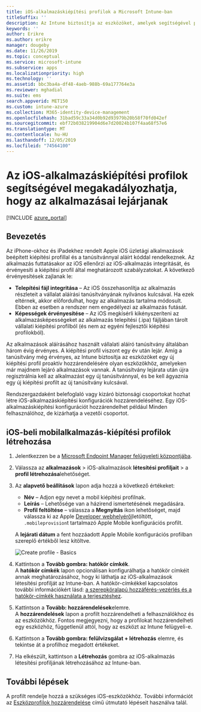```yaml
---
title: iOS-alkalmazáskiépítési profilok a Microsoft Intune-ban
titleSuffix: ''
description: Az Intune biztosítja az eszközöket, amelyek segítségével proaktív módon rendelhet hozzá új kiépítési profilt azokhoz az eszközökhöz, amelyeken hamarosan lejárnak az alkalmazások.
keywords: ''
author: Erikre
ms.author: erikre
manager: dougeby
ms.date: 11/26/2019
ms.topic: conceptual
ms.service: microsoft-intune
ms.subservice: apps
ms.localizationpriority: high
ms.technology: ''
ms.assetid: bbc3ba4a-df48-4aeb-988b-69a177764e3a
ms.reviewer: mghadial
ms.suite: ems
search.appverid: MET150
ms.custom: intune-azure
ms.collection: M365-identity-device-management
ms.openlocfilehash: 31bad59c33a34d0b92d93979b20b58f70fd042ef
ms.sourcegitcommit: ebf72b038219904d6e7d20024b107f4aa68f57e6
ms.translationtype: MT
ms.contentlocale: hu-HU
ms.lasthandoff: 12/05/2019
ms.locfileid: "74564100"
---
```

# <a name="use-ios-app-provisioning-profiles-to-prevent-your-apps-from-expiring"></a>Az iOS-alkalmazáskiépítési profilok segítségével megakadályozhatja, hogy az alkalmazásai lejárjanak

[!INCLUDE [azure_portal](../includes/azure_portal.md)]

## <a name="introduction"></a>Bevezetés

Az iPhone-okhoz és iPadekhez rendelt Apple iOS üzletági alkalmazások beépített kiépítési profillal és a tanúsítvánnyal aláírt kóddal rendelkeznek. Az alkalmazás futtatásakor az iOS ellenőrzi az iOS-alkalmazás integritását, és érvényesíti a kiépítési profil által meghatározott szabályzatokat. A következő érvényesítések zajlanak le:

- **Telepítési fájl integritása** – Az iOS összehasonlítja az alkalmazás részleteit a vállalat aláírási tanúsítványának nyilvános kulcsával. Ha ezek eltérnek, akkor előfordulhat, hogy az alkalmazás tartalma módosult. Ebben az esetben a rendszer nem engedélyezi az alkalmazás futását.
- **Képességek érvényesítése** – Az iOS megkísérli kikényszeríteni az alkalmazásképességeket az alkalmazás telepítési (.ipa) fájljában tárolt vállalati kiépítési profilból (és nem az egyéni fejlesztői kiépítési profilokból).


Az alkalmazások aláírásához használt vállalati aláíró tanúsítvány általában három évig érvényes. A kiépítési profil viszont egy év után lejár. Amíg a tanúsítvány még érvényes, az Intune biztosítja az eszközöket egy új kiépítési profil proaktív hozzárendelésére olyan eszközökhöz, amelyeken már majdnem lejáró alkalmazások vannak.
A tanúsítvány lejárata után újra regisztrálnia kell az alkalmazást egy új tanúsítvánnyal, és be kell ágyaznia egy új kiépítési profilt az új tanúsítvány kulcsával.

Rendszergazdaként belefoglaló vagy kizáró biztonsági csoportokat hozhat létre iOS-alkalmazáskiépítési konfigurációk hozzárendeléséhez. Egy iOS-alkalmazáskiépítési konfigurációt hozzárendelhet például Minden felhasználóhoz, de kizárhatja a vezetői csoportot.

## <a name="how-to-create-an-ios-mobile-app-provisioning-profile"></a>iOS-beli mobilalkalmazás-kiépítési profilok létrehozása

1. Jelentkezzen be a [Microsoft Endpoint Manager felügyeleti központjába](https://go.microsoft.com/fwlink/?linkid=2109431).
2. Válassza az **alkalmazások** > iOS-alkalmazások **létesítési profiljait** > a **profil létrehozása**lehetőséget.
3. Az **alapvető beállítások** lapon adja hozzá a következő értékeket:
    - **Név** – Adjon egy nevet a mobil kiépítési profilnak.
    - **Leírás** – Lehetősége van a házirend ismertetésének megadására.
    - **Profil feltöltése** – válassza a **Megnyitás** ikon lehetőséget, majd válassza ki az Apple [Developer webhelyéről](https://developer.apple.com/)letöltött, `.mobileprovision`t tartalmazó Apple Mobile konfigurációs profilt.

   A **lejárati dátum** a fent hozzáadott Apple Mobile konfigurációs profilban szereplő értékből lesz kitöltve.<br>

   <img alt="Create profile - Basics" src="~/apps/media/app-provisioning-profile-ios/app-provisioning-profile-ios-01.png">

4. Kattintson a **Tovább gombra: hatókör címkék**.<br>
   A **hatókör címkék** lapon opcionálisan konfigurálhatja a hatókör címkéit annak meghatározásához, hogy ki láthatja az iOS-alkalmazások létesítési profilját az Intune-ban. A hatókör-címkékkel kapcsolatos további információkért lásd: [a szerepköralapú hozzáférés-vezérlés és a hatókör-címkék használata a terjesztéshez](../fundamentals/scope-tags.md).
5. Kattintson a **Tovább: hozzárendelések**elemre.<br>
   A **hozzárendelések** lapon a profilt hozzárendelheti a felhasználókhoz és az eszközökhöz. Fontos megjegyezni, hogy a profilokat hozzárendelheti egy eszközhöz, függetlenül attól, hogy az eszközt az Intune felügyeli-e.
6. Kattintson a **Tovább gombra: felülvizsgálat + létrehozás** elemre, és tekintse át a profilhoz megadott értékeket.
7. Ha elkészült, kattintson a **Létrehozás** gombra az iOS-alkalmazás létesítési profiljának létrehozásához az Intune-ban. 

## <a name="next-steps"></a>További lépések

A profilt rendelje hozzá a szükséges iOS-eszközökhöz. További információt az [Eszközprofilok hozzárendelése](../device-profile-assign.md) című útmutató lépéseit használva talál.
